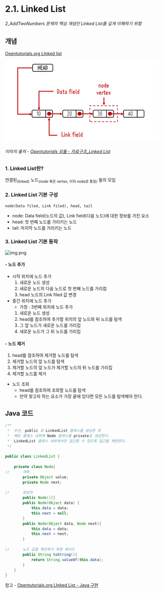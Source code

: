 
# 2.1. Linked List
###### 2_AddTwoNumbers 문제의 핵심 개념인 Linked List를 깊게 이해하기 위함

## 개념
[Opentutorials.org LInked list](https://opentutorials.org/module/1335/8821)

![linked list의 구조](./img/2_1_LinkedLIst.png)
###### 이미지 출처 - [Opentutorials 모듈 - 자료구조_Linked List](https://opentutorials.org/module/1335)

### 1. Linked List란?
연결된<sub>(linked)</sub> 노드<sub>(node 혹은 vertex, 이하 node로 통일)</sub> 들의 모임

### 2. Linked List 기본 구성
    node(Data filed, Link filed), head, tail
- node: Data field(노드의 값), Link field(다음 노드)에 대한 정보를 가진 요소
- head: 첫 번째 노드를 가리키는 노드
- tail: 마지막 노드를 가리키는 노드

### 3. Linked List 기본 동작
![img.png](img/ep0.png)
#### - 노드 추가
  - 시작 위치에 노드 추가
    1. 새로운 노드 생성
    2. 새로운 노드의 다음 노드로 첫 번째 노드를 가리킴
    3. head 노드의 Link filed 값 변경
  - 중간 위치에 노드 추가
    - 가정 : 3번째 위치에 노드 추가
    1. 새로운 노드 생성
    2. head를 참조하여 추가할 위치의 앞 노드와 뒤 노드를 탐색
    3. 그 앞 노드가 새로운 노드를 가리킴
    4. 새로운 노드가 그 뒤 노드를 가리킴
#### - 노드 제거
   1. head를 참조하여 제거할 노드를 탐색
   2. 제거할 노드의 앞 노드를 탐색
   3. 제거할 노드의 앞 노드가 제거할 노드의 뒤 노드를 가리킴
   4. 제거할 노드를 제거
 - 노드 조회 
   - head를 참조하여 조회할 노드를 탐색
   - 만약 찾고자 하는 요소가 가장 끝에 있다면 모든 노드를 탐색해야 한다.
 

## Java 코드

```java
/**
 *  우선, public 로 LinkedList 클래스를 생성한 후 
 *  해당 클래스 내부에 Node 클래스를 private로 생성한다.
 *  LinkedList 클래스 내부에서만 접근할 수 있도록 접근을 제한한다.
 */

public class LinkedList {

    private class Node{
//      객체
        private Object value;
        private Node next;
        
//      생성자
        public Node(){}
        public Node(Object data) {
            this.data = data;
            this.next = null;
        }
        public Node(Object data, Node next){
            this.data = data;
            this.next = next;
        }
        
//      노드 값을 확인하기 위한 메서드
        public String toString(){
            return String.valueOf(this.data);
        }
    }
}

```
참고 - [Opentutorials.org LInked List - Java 구현](https://opentutorials.org/module/1335/8857)


